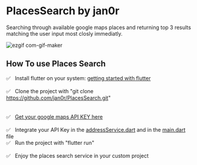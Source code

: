 # PlacesSearch by jan0r

Searching through available google maps places and returning top 3 results matching the user input most closly immediatly.



![ezgif com-gif-maker](https://user-images.githubusercontent.com/20814879/129452579-484001a9-1425-4e39-bd71-207577a26d2c.gif)




## How To use Places Search

  ✅  &nbsp; Install flutter on your system: [getting started with flutter](https://flutter.dev/docs/get-started/install) <br/>
  <br />
  ✅  &nbsp; Clone the project with "git clone https://github.com/jan0r/PlacesSearch.git"  <br/>
  <br />  
  ✅  &nbsp; [Get your google maps API KEY here](https://developers.google.com/maps/documentation/javascript/get-api-key)  <br/>
  <br />
  ✅  &nbsp; Integrate your API Key in the [addressService.dart](https://github.com/jan0r/PlacesSearch/blob/dev/lib/services/addressService.dart) and in the [main.dart](https://github.com/jan0r/PlacesSearch/blob/dev/lib/main.dart) file 
  <br />
  ✅  &nbsp; Run the project with "flutter run"  <br/>
  <br />
  ✅  &nbsp; Enjoy the places search service in your custom project  <br/>











